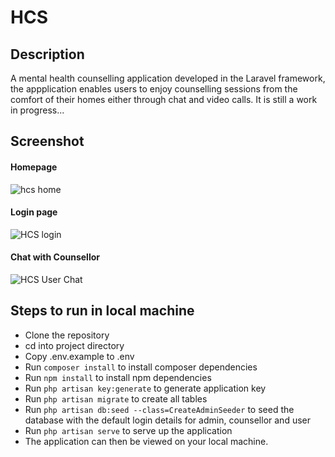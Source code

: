 # HCS

## Description
A mental health counselling application developed in the Laravel framework, the appplication enables users to enjoy counselling sessions from the comfort of their homes either through chat and video calls.
It is still a work in progress...

## Screenshot
#### Homepage
![hcs home](https://user-images.githubusercontent.com/43953425/151820511-40400477-d480-42f0-9364-f274bd43db8a.PNG) 

#### Login page
![HCS login](https://user-images.githubusercontent.com/43953425/151820612-0ee91bec-5d00-408e-984a-940e617898fd.PNG)

#### Chat with Counsellor
![HCS User Chat]([https://user-images.githubusercontent.com/43953425/151820612-0ee91bec-5d00-408e-984a-940e617898fd.PNG](https://github.com/Osalumense/hcs/assets/43953425/b9c1cac0-6c2a-4bad-bcc7-c9c3c311f326))



## Steps to run in local machine
- Clone the repository
- cd into project directory
- Copy .env.example to .env
- Run ```composer install``` to install composer dependencies
- Run ```npm install``` to install npm dependencies
- Run ```php artisan key:generate``` to generate application key
- Run ```php artisan migrate``` to create all tables
- Run ```php artisan db:seed --class=CreateAdminSeeder``` to seed the database with the default login details for admin, counsellor and user
- Run ```php artisan serve``` to serve up the application
- The application can then be viewed on your local machine.

